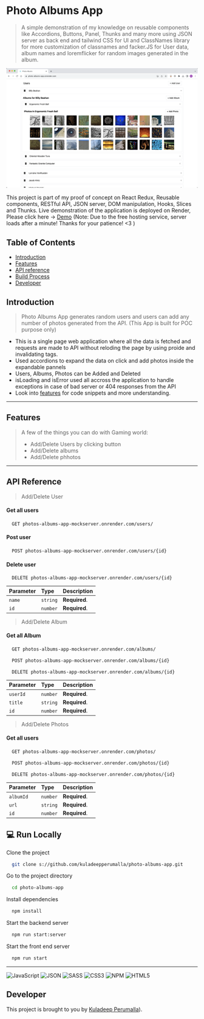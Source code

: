 # Photo Albums App  

> A simple demonstration of my knowledge on reusable components like Accordions, Buttons, Panel, Thunks and many more using JSON server as back end and tailwind CSS for UI and ClassNames library for more customization of classnames and facker.JS for User data, album names and loremflicker for random images generated in the album.

<img src="./public/images/mainscreen.png">

This project is part of my proof of concept on React Redux, Reusable components, RESTful API, JSON server, DOM manipulation, Hooks, Slices and Thunks. Live demonstration of the application is deployed on Render, Please click here -> [Demo](s://kuladeepperumalla.github.io/Gaming-world---online-game-shop/) (Note: Due to the free hosting service, server loads after a minute! Thanks for your patience! <3 )


## Table of Contents

- [Introduction](#introduction)
- [Features](#features)
- [API reference](#API-reference)
- [Build Process](#build-process)
- [Developer](#Developer)





## Introduction

> Photo Albums App generates random users and users can add any number of photos generated from the API. (This App is built for POC purpose only)
- This is a single page web application where all the data is fetched and requests are made to API without reloding the page by using proide and invalidating tags.
- Used accordions to expand the data on click and add photos inside the expandable pannels
- Users, Albums, Photos can be Added and Deleted
- isLoading and isError used all accross the application to handle exceptions in case of bad server or 404 responses from the API
- Look into [features](#Features) for code snippets and more understanding.  

****

## Features

> A few of the things you can do with Gaming world:
> - Add/Delete Users by clicking button
> - Add/Delete albums
> - Add/Delete phhotos

****
## API Reference

> Add/Delete User

#### Get all users
```
  GET photos-albums-app-mockserver.onrender.com/users/
```
#### Post user
```
  POST photos-albums-app-mockserver.onrender.com/users/{id}
```

#### Delete user
```
  DELETE photos-albums-app-mockserver.onrender.com/users/{id}
```


| Parameter | Type     | Description                |
| :-------- | :------- | :------------------------- |
| `name`    | `string` | **Required**.              |
| `id`      | `number` | **Required**.              |


> Add/Delete Album

#### Get all Album
```
  GET photos-albums-app-mockserver.onrender.com/albums/
```
```
  POST photos-albums-app-mockserver.onrender.com/albums/{id}
```
```
  DELETE photos-albums-app-mockserver.onrender.com/albums/{id}
```

| Parameter | Type     | Description                |
| :-------- | :------- | :------------------------- |
| `userId`  | `number` | **Required**.              |
| `title`   | `string` | **Required**.              |
| `id`      | `number` | **Required**.              |

> Add/Delete Photos

#### Get all users
```
  GET photos-albums-app-mockserver.onrender.com/photos/
```
```
  POST photos-albums-app-mockserver.onrender.com/photos/{id}
```
```
  DELETE photos-albums-app-mockserver.onrender.com/photos/{id}
```

| Parameter | Type     | Description                |
| :-------- | :------- | :------------------------- |
| `albumId` | `number` | **Required**.              |
| `url`     | `string` | **Required**.              |
| `id`      | `number` | **Required**.              |


## 💻 Run Locally

Clone the project

```bash
  git clone s://github.com/kuladeepperumalla/photo-albums-app.git
```

Go to the project directory

```bash
  cd photo-albums-app
```

Install dependencies

```bash
  npm install
```

Start the backend server

```bash
  npm run start:server
```
Start the front end server

```bash
  npm run start
```



---

![JavaScript](s://img.shields.io/badge/javascript-%23323330.svg?style=for-the-badge&logo=javascript&logoColor=%23F7DF1E)
![JSON](s://img.shields.io/badge/JSON-gray?style=for-the-badge&logo=json&logoColor=yellow)
![SASS](s://img.shields.io/badge/SASS-hotpink.svg?style=for-the-badge&logo=SASS&logoColor=white)
![CSS3](s://img.shields.io/badge/css3-%231572B6.svg?style=for-the-badge&logo=css3&logoColor=white)
![NPM](s://img.shields.io/badge/NPM-%23000000.svg?style=for-the-badge&logo=npm&logoColor=white)
![HTML5](s://img.shields.io/badge/html5-%23E34F26.svg?style=for-the-badge&logo=html5&logoColor=white)


## Developer

This project is brought to you by  [Kuladeep Perumalla](s://github.com/kuladeepperumalla)).
